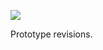 ![](https://db-feed.s3.amazonaws.com/legacy/Screenshot_from_2020_01_22_16_24_55-1579728344563.png)

Prototype revisions.
